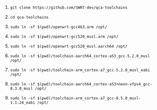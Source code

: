 1. `git clone https://github.com/SWRT-dev/qca-toolchains`

2. `cd qca-toolchains`

3. `sudo ln -sf $(pwd)/openwrt-gcc463.arm /opt/`

4. `sudo ln -sf $(pwd)/openwrt-gcc520_musl.arm /opt/`

5. `sudo ln -sf $(pwd)/openwrt-gcc520_musl.aarch64 /opt/`

6. `sudo ln -sf $(pwd)/toolchain-aarch64_cortex-a53_gcc-5.2.0_musl /opt/`

7. `sudo ln -sf $(pwd)/toolchain-arm_cortex-a7_gcc-5.2.0_musl_eabi /opt/`

8. `sudo ln -sf $(pwd)/toolchain-aarch64_cortex-a53+neon-vfpv4_gcc-8.3.0_musl /opt/`

9. `sudo ln -sf $(pwd)/toolchain-arm_cortex-a7_gcc-8.5.0_musl-1.1.24_eabi /opt/`

